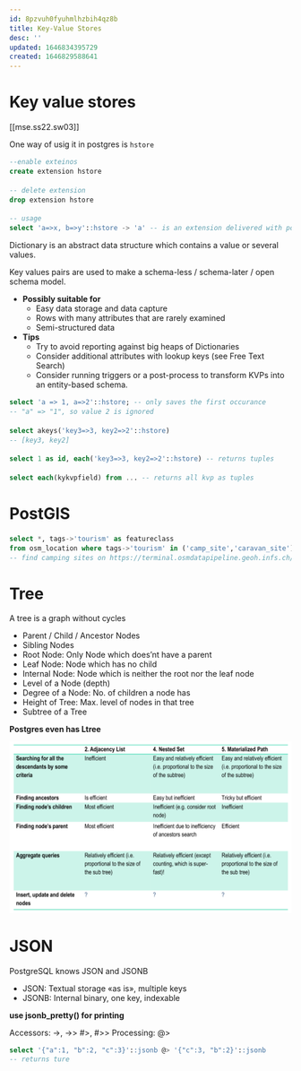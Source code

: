 ```yaml
---
id: 8pzvuh0fyuhmlhzbih4qz8b
title: Key-Value Stores
desc: ''
updated: 1646834395729
created: 1646829588641
---
```

# Key value stores
[[mse.ss22.sw03]]

One way of usig it in postgres is `hstore`

```sql
--enable exteinos
create extension hstore

-- delete extension 
drop extension hstore

-- usage
select 'a=>x, b=>y'::hstore -> 'a' -- is an extension delivered with postgres-contrib
```

Dictionary is an abstract data structure which contains a value or several values.

Key values pairs are used to make a schema-less / schema-later / open schema model.

- **Possibly suitable for**
  - Easy data storage and data capture
  - Rows with many attributes that are rarely examined
  - Semi-structured data
- **Tips**
  - Try to avoid reporting against big heaps of Dictionaries
  - Consider additional attributes with lookup keys (see Free Text Search)
  - Consider running triggers or a post-process to transform KVPs into an entity-based schema.



```sql
select 'a => 1, a=>2'::hstore; -- only saves the first occurance 
-- "a" => "1", so value 2 is ignored

select akeys('key3=>3, key2=>2'::hstore)
-- [key3, key2]

select 1 as id, each('key3=>3, key2=>2'::hstore) -- returns tuples

select each(kykvpfield) from ... -- returns all kvp as tuples
```

# PostGIS

```sql
select *, tags->'tourism' as featureclass
from osm_location where tags->'tourism' in ('camp_site','caravan_site');
-- find camping sites on https://terminal.osmdatapipeline.geoh.infs.ch/
```

# Tree

A tree is a graph without cycles

- Parent / Child / Ancestor Nodes
- Sibling Nodes
- Root Node: Only Node which does’nt have a parent
- Leaf Node: Node which has no child
- Internal Node: Node which is neither the root nor the leaf node
- Level of a Node (depth)
- Degree of a Node: No. of children a node has
- Height of Tree: Max. level of nodes in that tree
- Subtree of a Tree

**Postgres even has Ltree**

![Tree Data Structures](/assets/images/2022-03-09-14-44-39.png)

# JSON
PostgreSQL knows JSON and JSONB
- JSON: Textual storage «as is», multiple keys
- JSONB: Internal binary, one key, indexable

**use jsonb_pretty() for printing**

Accessors: ->, ->> #>, #>>
Processing: @>

```sql
select '{"a":1, "b":2, "c":3}'::jsonb @> '{"c":3, "b":2}'::jsonb
-- returns ture
```



